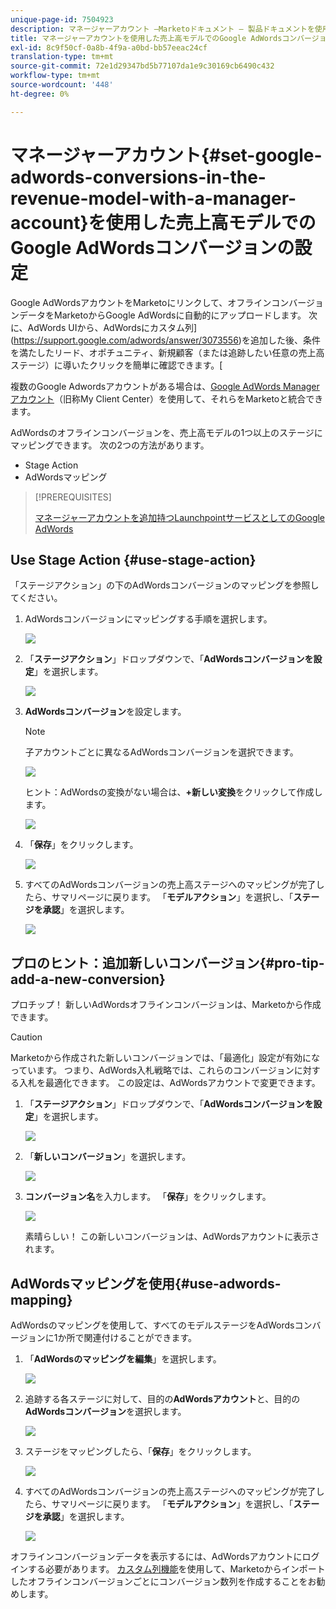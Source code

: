 ```yaml
---
unique-page-id: 7504923
description: マネージャーアカウント —Marketoドキュメント — 製品ドキュメントを使用した売上高モデルでのGoogle AdWordsコンバージョンの設定
title: マネージャーアカウントを使用した売上高モデルでのGoogle AdWordsコンバージョンの設定
exl-id: 8c9f50cf-0a8b-4f9a-a0bd-bb57eeac24cf
translation-type: tm+mt
source-git-commit: 72e1d29347bd5b77107da1e9c30169cb6490c432
workflow-type: tm+mt
source-wordcount: '448'
ht-degree: 0%

---
```


# マネージャーアカウント{#set-google-adwords-conversions-in-the-revenue-model-with-a-manager-account}を使用した売上高モデルでのGoogle AdWordsコンバージョンの設定

Google AdWordsアカウントをMarketoにリンクして、オフラインコンバージョンデータをMarketoからGoogle AdWordsに自動的にアップロードします。 次に、AdWords UIから、AdWordsにカスタム列](https://support.google.com/adwords/answer/3073556)を追加した後、条件を満たしたリード、オポチュニティ、新規顧客（または追跡したい任意の売上高ステージ）に導いたクリックを簡単に確認できます。[

複数のGoogle Adwordsアカウントがある場合は、[Google AdWords Managerアカウント](https://www.google.com/adwords/manager-accounts/)（旧称My Client Center）を使用して、それらをMarketoと統合できます。

AdWordsのオフラインコンバージョンを、売上高モデルの1つ以上のステージにマッピングできます。 次の2つの方法があります。

* Stage Action
* AdWordsマッピング

>[!PREREQUISITES]
>
>[マネージャーアカウントを追加持つLaunchpointサービスとしてのGoogle AdWords](/help/marketo/product-docs/administration/additional-integrations/add-google-adwords-as-a-launchpoint-service-with-a-manager-account.md)

## Use Stage Action {#use-stage-action}

「ステージアクション」の下のAdWordsコンバージョンのマッピングを参照してください。

1. AdWordsコンバージョンにマッピングする手順を選択します。

   ![](assets/image2015-2-26-16-3a40-3a2.png)

1. 「**ステージアクション**」ドロップダウンで、「**AdWordsコンバージョンを設定**」を選択します。

   ![](assets/image2015-2-26-16-3a52-3a24.png)

1. **AdWordsコンバージョン**&#x200B;を設定します。

   >[!NOTE]
   >
   >子アカウントごとに異なるAdWordsコンバージョンを選択できます。

   ![](assets/image2015-3-27-17-3a16-3a37.png)

   ヒント：AdWordsの変換がない場合は、**+新しい変換**&#x200B;をクリックして作成します。

   ![](assets/image2015-3-27-17-3a18-3a58.png)

1. 「**保存**」をクリックします。

   ![](assets/image2015-3-27-17-3a21-3a15.png)

1. すべてのAdWordsコンバージョンの売上高ステージへのマッピングが完了したら、サマリページに戻ります。 「**モデルアクション**」を選択し、「**ステージを承認**」を選択します。

   ![](assets/image2015-2-27-12-3a20-3a20.png)

## プロのヒント：追加新しいコンバージョン{#pro-tip-add-a-new-conversion}

プロチップ！ 新しいAdWordsオフラインコンバージョンは、Marketoから作成できます。

>[!CAUTION]
>
>Marketoから作成された新しいコンバージョンでは、「最適化」設定が有効になっています。 つまり、AdWords入札戦略では、これらのコンバージョンに対する入札を最適化できます。 この設定は、AdWordsアカウントで変更できます。

1. 「**ステージアクション**」ドロップダウンで、「**AdWordsコンバージョンを設定**」を選択します。

   ![](assets/image2015-2-26-16-3a52-3a24.png)

1. 「**新しいコンバージョン**」を選択します。

   ![](assets/image2015-3-27-17-3a23-3a13.png)

1. **コンバージョン名**&#x200B;を入力します。 「**保存**」をクリックします。

   ![](assets/image2015-3-27-17-3a24-3a49.png)

   素晴らしい！ この新しいコンバージョンは、AdWordsアカウントに表示されます。

## AdWordsマッピングを使用{#use-adwords-mapping}

AdWordsのマッピングを使用して、すべてのモデルステージをAdWordsコンバージョンに1か所で関連付けることができます。

1. 「**AdWordsのマッピングを編集**」を選択します。

   ![](assets/image2015-2-26-17-3a3-3a29.png)

1. 追跡する各ステージに対して、目的の&#x200B;**AdWordsアカウント**&#x200B;と、目的の&#x200B;**AdWordsコンバージョン**&#x200B;を選択します。

   ![](assets/image2015-3-27-17-3a30-3a15.png)

1. ステージをマッピングしたら、「**保存**」をクリックします。

   ![](assets/image2015-3-27-17-3a30-3a48.png)

1. すべてのAdWordsコンバージョンの売上高ステージへのマッピングが完了したら、サマリページに戻ります。 「**モデルアクション**」を選択し、「**ステージを承認**」を選択します。

   ![](assets/image2015-2-27-12-3a20-3a20.png)

オフラインコンバージョンデータを表示するには、AdWordsアカウントにログインする必要があります。 [カスタム列機能](https://support.google.com/adwords/answer/3073556)を使用して、Marketoからインポートしたオフラインコンバージョンごとにコンバージョン数列を作成することをお勧めします。
